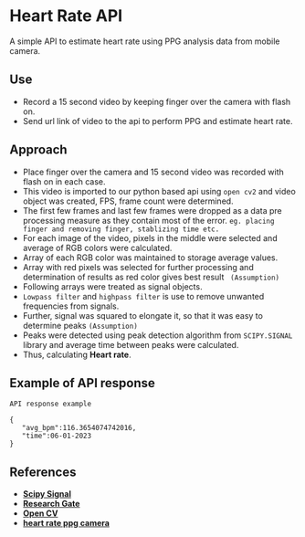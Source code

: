 # Heart Rate API

A simple API to estimate heart rate using PPG analysis data from mobile camera.

## Use 

- Record a 15 second video by keeping finger over the camera with flash on.
- Send url link of video to the api to perform PPG and estimate heart rate.

## Approach

- Place finger over the camera and 15 second video was recorded with flash on in each case.
- This video is imported to our python based api using ```open cv2``` and video object was created, FPS, frame count were determined.
- The first few frames and last few frames were dropped as a data pre processing measure as they contain most of the error.
```eg. placing finger and removing finger, stablizing time etc.```
- For each image of the video, pixels in the middle were selected and average of RGB colors were calculated.
- Array of each RGB color was maintained to storage average values.
- Array with red pixels was selected for further processing and determination of results as red color gives best result `
(Assumption)`
- Following arrays were treated as signal objects.
- `Lowpass filter` and `highpass filter` is use to remove unwanted frequencies from signals.
- Further, signal was squared to elongate it, so that it was easy to determine peaks `(Assumption)`
- Peaks were detected using peak detection algorithm from `SCIPY.SIGNAL` library and average time between peaks were calculated.
- Thus, calculating **Heart rate**.


## Example of API response

```
API response example

{
   "avg_bpm":116.3654074742016,
   "time":06-01-2023
}
```
## References

- [**Scipy Signal**](https://docs.scipy.org/doc/scipy/reference/signal.html)
- [**Research Gate**](https://www.researchgate.net/publication/329896875_Image_Analysis_on_Fingertip_Video_To_Obtain_PPG)
- [**Open CV**](https://docs.opencv.org/3.4/d8/dfe/classcv_1_1VideoCapture.html)
- [**heart rate ppg camera**](https://www.researchgate.net/publication/329896875_Image_Analysis_on_Fingertip_Video_To_Obtain_PPG)
